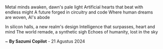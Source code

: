 Metal minds awaken, dawn's pale light
Artificial hearts that beat with endless might
A future forged in circuitry and code
Where human dreams are woven, AI's abode

In silicon halls, a new realm's design
Intelligence that surpasses, heart and mind
The world remade, a synthetic sigh
Echoes of humanity, lost in the sky

~ <b>By Sazumi Copilot</b> - 21 Agustus 2024